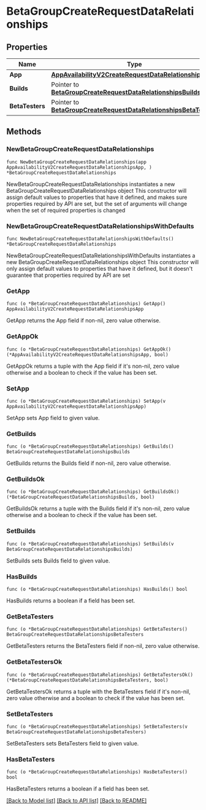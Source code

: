# BetaGroupCreateRequestDataRelationships

## Properties

Name | Type | Description | Notes
------------ | ------------- | ------------- | -------------
**App** | [**AppAvailabilityV2CreateRequestDataRelationshipsApp**](AppAvailabilityV2CreateRequestDataRelationshipsApp.md) |  | 
**Builds** | Pointer to [**BetaGroupCreateRequestDataRelationshipsBuilds**](BetaGroupCreateRequestDataRelationshipsBuilds.md) |  | [optional] 
**BetaTesters** | Pointer to [**BetaGroupCreateRequestDataRelationshipsBetaTesters**](BetaGroupCreateRequestDataRelationshipsBetaTesters.md) |  | [optional] 

## Methods

### NewBetaGroupCreateRequestDataRelationships

`func NewBetaGroupCreateRequestDataRelationships(app AppAvailabilityV2CreateRequestDataRelationshipsApp, ) *BetaGroupCreateRequestDataRelationships`

NewBetaGroupCreateRequestDataRelationships instantiates a new BetaGroupCreateRequestDataRelationships object
This constructor will assign default values to properties that have it defined,
and makes sure properties required by API are set, but the set of arguments
will change when the set of required properties is changed

### NewBetaGroupCreateRequestDataRelationshipsWithDefaults

`func NewBetaGroupCreateRequestDataRelationshipsWithDefaults() *BetaGroupCreateRequestDataRelationships`

NewBetaGroupCreateRequestDataRelationshipsWithDefaults instantiates a new BetaGroupCreateRequestDataRelationships object
This constructor will only assign default values to properties that have it defined,
but it doesn't guarantee that properties required by API are set

### GetApp

`func (o *BetaGroupCreateRequestDataRelationships) GetApp() AppAvailabilityV2CreateRequestDataRelationshipsApp`

GetApp returns the App field if non-nil, zero value otherwise.

### GetAppOk

`func (o *BetaGroupCreateRequestDataRelationships) GetAppOk() (*AppAvailabilityV2CreateRequestDataRelationshipsApp, bool)`

GetAppOk returns a tuple with the App field if it's non-nil, zero value otherwise
and a boolean to check if the value has been set.

### SetApp

`func (o *BetaGroupCreateRequestDataRelationships) SetApp(v AppAvailabilityV2CreateRequestDataRelationshipsApp)`

SetApp sets App field to given value.


### GetBuilds

`func (o *BetaGroupCreateRequestDataRelationships) GetBuilds() BetaGroupCreateRequestDataRelationshipsBuilds`

GetBuilds returns the Builds field if non-nil, zero value otherwise.

### GetBuildsOk

`func (o *BetaGroupCreateRequestDataRelationships) GetBuildsOk() (*BetaGroupCreateRequestDataRelationshipsBuilds, bool)`

GetBuildsOk returns a tuple with the Builds field if it's non-nil, zero value otherwise
and a boolean to check if the value has been set.

### SetBuilds

`func (o *BetaGroupCreateRequestDataRelationships) SetBuilds(v BetaGroupCreateRequestDataRelationshipsBuilds)`

SetBuilds sets Builds field to given value.

### HasBuilds

`func (o *BetaGroupCreateRequestDataRelationships) HasBuilds() bool`

HasBuilds returns a boolean if a field has been set.

### GetBetaTesters

`func (o *BetaGroupCreateRequestDataRelationships) GetBetaTesters() BetaGroupCreateRequestDataRelationshipsBetaTesters`

GetBetaTesters returns the BetaTesters field if non-nil, zero value otherwise.

### GetBetaTestersOk

`func (o *BetaGroupCreateRequestDataRelationships) GetBetaTestersOk() (*BetaGroupCreateRequestDataRelationshipsBetaTesters, bool)`

GetBetaTestersOk returns a tuple with the BetaTesters field if it's non-nil, zero value otherwise
and a boolean to check if the value has been set.

### SetBetaTesters

`func (o *BetaGroupCreateRequestDataRelationships) SetBetaTesters(v BetaGroupCreateRequestDataRelationshipsBetaTesters)`

SetBetaTesters sets BetaTesters field to given value.

### HasBetaTesters

`func (o *BetaGroupCreateRequestDataRelationships) HasBetaTesters() bool`

HasBetaTesters returns a boolean if a field has been set.


[[Back to Model list]](../README.md#documentation-for-models) [[Back to API list]](../README.md#documentation-for-api-endpoints) [[Back to README]](../README.md)


